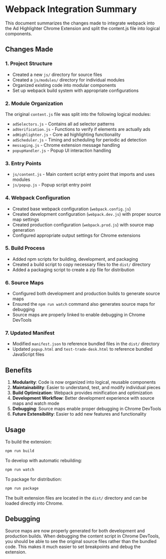 # Webpack Integration Summary

This document summarizes the changes made to integrate webpack into the Ad Highlighter Chrome Extension and split the content.js file into logical components.

## Changes Made

### 1. Project Structure
- Created a new `js/` directory for source files
- Created a `js/modules/` directory for individual modules
- Organized existing code into modular components
- Set up webpack build system with appropriate configurations

### 2. Module Organization
The original `content.js` file was split into the following logical modules:

- `adSelectors.js` - Contains all ad selector patterns
- `adVerification.js` - Functions to verify if elements are actually ads
- `adHighlighter.js` - Core ad highlighting functionality
- `adScheduler.js` - Timing and scheduling for periodic ad detection
- `messaging.js` - Chrome extension message handling
- `popupHandler.js` - Popup UI interaction handling

### 3. Entry Points
- `js/content.js` - Main content script entry point that imports and uses modules
- `js/popup.js` - Popup script entry point

### 4. Webpack Configuration
- Created base webpack configuration (`webpack.config.js`)
- Created development configuration (`webpack.dev.js`) with proper source map settings
- Created production configuration (`webpack.prod.js`) with source map generation
- Configured appropriate output settings for Chrome extensions

### 5. Build Process
- Added npm scripts for building, development, and packaging
- Created a build script to copy necessary files to the `dist/` directory
- Added a packaging script to create a zip file for distribution

### 6. Source Maps
- Configured both development and production builds to generate source maps
- Ensured the `npm run watch` command also generates source maps for debugging
- Source maps are properly linked to enable debugging in Chrome DevTools

### 7. Updated Manifest
- Modified `manifest.json` to reference bundled files in the `dist/` directory
- Updated `popup.html` and `test-trade-desk.html` to reference bundled JavaScript files

## Benefits

1. **Modularity**: Code is now organized into logical, reusable components
2. **Maintainability**: Easier to understand, test, and modify individual pieces
3. **Build Optimization**: Webpack provides minification and optimization
4. **Development Workflow**: Better development experience with source maps and watch mode
5. **Debugging**: Source maps enable proper debugging in Chrome DevTools
6. **Future Extensibility**: Easier to add new features and functionality

## Usage

To build the extension:
```bash
npm run build
```

To develop with automatic rebuilding:
```bash
npm run watch
```

To package for distribution:
```bash
npm run package
```

The built extension files are located in the `dist/` directory and can be loaded directly into Chrome.

## Debugging

Source maps are now properly generated for both development and production builds. When debugging the content script in Chrome DevTools, you should be able to see the original source files rather than the bundled code. This makes it much easier to set breakpoints and debug the extension.